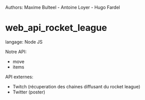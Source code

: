 Authors: Maxime Bulteel - Antoine Loyer - Hugo Fardel 

# web_api_rocket_league

langage: Node JS


Notre API:
- move 
- items


API externes: 
- Twitch (récuperation des chaines diffusant du rocket league)
- Twitter (poster) 
